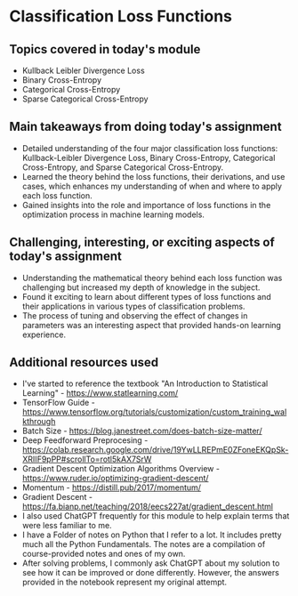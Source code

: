 # Classification Loss Functions

## Topics covered in today's module
* Kullback Leibler Divergence Loss
* Binary Cross-Entropy
* Categorical Cross-Entropy
* Sparse Categorical Cross-Entropy

## Main takeaways from doing today's assignment
* Detailed understanding of the four major classification loss functions: Kullback-Leibler Divergence Loss, Binary Cross-Entropy, Categorical Cross-Entropy, and Sparse Categorical Cross-Entropy.
* Learned the theory behind the loss functions, their derivations, and use cases, which enhances my understanding of when and where to apply each loss function.
* Gained insights into the role and importance of loss functions in the optimization process in machine learning models.

## Challenging, interesting, or exciting aspects of today's assignment
* Understanding the mathematical theory behind each loss function was challenging but increased my depth of knowledge in the subject.
* Found it exciting to learn about different types of loss functions and their applications in various types of classification problems.
* The process of tuning and observing the effect of changes in parameters was an interesting aspect that provided hands-on learning experience.

## Additional resources used 
* I've started to reference the textbook "An Introduction to Statistical Learning" - https://www.statlearning.com/
* TensorFlow Guide - https://www.tensorflow.org/tutorials/customization/custom_training_walkthrough
* Batch Size - https://blog.janestreet.com/does-batch-size-matter/
* Deep Feedforward Preprocesing - https://colab.research.google.com/drive/19YwLLREPmE0ZFoneEKQpSk-XRIIF9pPP#scrollTo=rotl5kAX7SrW
* Gradient Descent Optimization Algorithms Overview - https://www.ruder.io/optimizing-gradient-descent/
* Momentum - https://distill.pub/2017/momentum/
* Gradient Descent - https://fa.bianp.net/teaching/2018/eecs227at/gradient_descent.html
* I also used ChatGPT frequently for this module to help explain terms that were less familiar to me.
* I have a Folder of notes on Python that I refer to a lot. It includes pretty much all the Python Fundamentals. The notes are a compilation of course-provided notes and ones of my own.
* After solving problems, I commonly ask ChatGPT about my solution to see how it can be improved or done differently. However, the answers provided in the notebook represent my original attempt.
